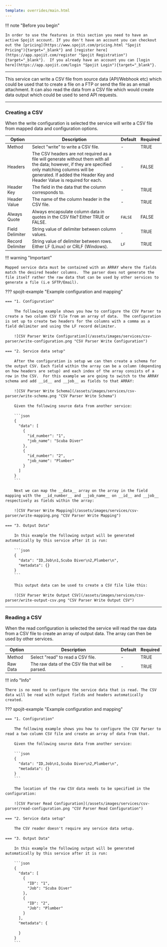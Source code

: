 ```yaml
---
template: overrides/main.html
---
```

!!! note "Before you begin" 

    In order to use the features in this section you need to have an active Spojit account. If you don't have an account you can checkout out the [pricing](https://www.spojit.com/pricing.html "Spojit Pricing"){target="_blank"} and [register here](https://app.spojit.com/register "Spojit Registration"){target="_blank"}.  If you already have an account you can [login here](https://app.spojit.com/login "Spojit Login"){target="_blank"}.
___
 
This service can write a CSV file from source data (API/Webhook etc) which could be used that to create a file on a FTP or send the file as an email attachment. It can also read the data from a CSV file which would create data output which could be used to send API requests.
___
### Creating a CSV

When the write configuration is selected the service will write a CSV file from mapped data and configuration options.

| Option | Description | Default | Required |
| ----------- | ----------- | ----------- | ----------- |
| Method | Select "write" to write a CSV file. | - | TRUE |
| Headers | The CSV headers are not required as a file will generate without them with all the data; however, if they are specified only matching columns will be generated.  If added the Header Key and Header Value is required for each. | - | FALSE |
| Header Key | The field in the data that the column corresponds to. | - | TRUE |
| Header Value | The name of the column header in the CSV file. | - | TRUE |
| Always Quote | Always encapsulate column data in quotes in the CSV file? Either TRUE or FALSE. | `FALSE` | FALSE |
| Field Delimiter | String value of delimiter between column values. | `,` | TRUE |
| Record Delimiter | String value of delimiter between rows. Either LF (Linux) or CRLF (Windows). | `LF` | TRUE |

!!! warning "Important"

    Mapped service data must be contained with an ARRAY where the fields match the desired header columns.  The parser does not generate the file itself rather the raw data that can be used by other services to generate a file (i.e SFTP/Email).

??? spojit-example "Example configuration and mapping"

    === "1. Configuration"

        The following example shows you how to configure the CSV Parser to create a two column CSV file from an array of data.  The configuration is set up to create two headers for the columns with a comma as a field delimiter and using the LF record delimiter.

        ![CSV Parser Write Configuration](/assets/images/services/csv-parser/write-configuration.png "CSV Parser Write Configuration")

    === "2. Service data setup"

        After the configuration is setup we can then create a schema for the output CSV. Each field within the array can be a column (depending on how headers are setup) and each index of the array consists of a row in the CSV.  For this example we are going to switch to the ARRAY schema and add __id__ and __job__ as fields to that ARRAY:

        ![CSV Parser Write Schema](/assets/images/services/csv-parser/write-schema.png "CSV Parser Write Schema")

        Given the following source data from another service:

        ```json
        {
          "data": [
            {
              "id_number": "1",
              "job_name": "Scuba Diver"
            },
            {
              "id_number": "2",
              "job_name": "Plumber"
            }
          ]
        }
        ```
        
        Next we can map the __data__ array on the array in the field mapping with the __id_number__ and __job_name__ on __id__ and __job__ respectively as fields within the array:
     
        ![CSV Parser Write Mapping](/assets/images/services/csv-parser/write-mapping.png "CSV Parser Write Mapping")
    
    === "3. Output Data"

        In this example the following output will be generated automatically by this service after it is run:

        ```json
        {
          "data": "ID,Job\n1,Scuba Diver\n2,Plumber\n",
          "metadata": {}
        }
        ```

        This output data can be used to create a CSV file like this:

        ![CSV Parser Write Output CSV](/assets/images/services/csv-parser/write-output-csv.png "CSV Parser Write Output CSV")

___
### Reading a CSV

  When the read configuration is selected the service will read the raw data from a CSV file to create an array of output data.  The array can then be used by other services.

  | Option | Description | Default | Required |
| ----------- | ----------- | ----------- | ----------- |
| Method | Select "read" to read a CSV file. | - | TRUE |
| Raw Data | The raw data of the CSV file that will be parsed. | - | TRUE |

!!! info "Info"

    There is no need to configure the service data that is read. The CSV data will be read with output fields and headers automatically created.

??? spojit-example "Example configuration and mapping"

    === "1. Configuration"

        The following example shows you how to configure the CSV Parser to read a two column CSV file and create an array of data from that. 
        
        Given the following source data from another service:

        ```json
        {
          "data": "ID,Job\n1,Scuba Diver\n2,Plumber\n",
          "metadata": {}
        }
        ```
        
        The location of the raw CSV data needs to be specified in the configuration:

        ![CSV Parser Read Configuration](/assets/images/services/csv-parser/read-configuration.png "CSV Parser Read Configuration")

    === "2. Service data setup"

        The CSV reader doesn't require any service data setup.
    
    === "3. Output Data"

        In this example the following output will be generated automatically by this service after it is run:

        ```json
        {
          "data": [
            {
              "ID": "1",
              "Job": "Scuba Diver"
            },
            {
              "ID": "2",
              "Job": "Plumber"
            }
          ],
          "metadata": {
            
          }
        }
        ```